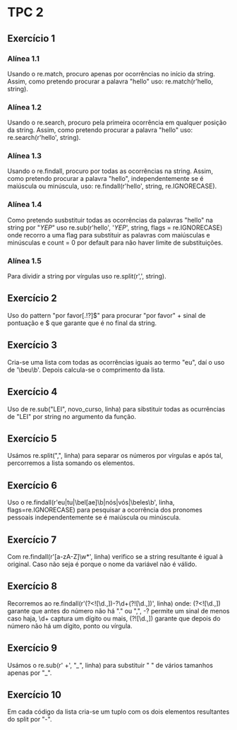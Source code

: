 # TPC 2

## Exercício 1
### Alínea 1.1

Usando o re.match, procuro apenas por ocorrências no início da string.
Assim, como pretendo procurar a palavra "hello" uso: re.match(r'hello, string).


### Alínea 1.2

Usando o re.search, procuro pela primeira ocorrência em qualquer posição da string.
Assim, como pretendo procurar a palavra "hello" uso: re.search(r'hello', string).


### Alínea 1.3

Usando o re.findall, procuro por todas as ocorrências na string.
Assim, como pretendo procurar a palavra "hello", independentemente se é maiúscula
ou minúscula, uso: re.findall(r'hello', string, re.IGNORECASE).


### Alínea 1.4

Como pretendo susbstituir todas as ocorrências da palavras "hello" na string por "*YEP*"
uso re.sub(r'hello', '*YEP*', string, flags = re.IGNORECASE) onde recorro a uma flag
para substituir as palavras com maiúsculas e minúsculas e count = 0 por default para não haver
limite de substituições.


### Alínea 1.5

Para dividir a string por vírgulas uso re.split(r',', string).


## Exercício 2

Uso do pattern "por favor[.!?]$" para procurar "por favor" + sinal de pontuação e $ que
garante que é no final da string.


## Exercício 3

Cria-se uma lista com todas as ocorrências iguais ao termo "eu", daí o uso de '\beu\b'.
Depois calcula-se o comprimento da lista.


## Exercício 4

Uso de re.sub("LEI", novo_curso, linha) para sibstituir todas as ocurrências de "LEI" por string 
no argumento da função.


## Exercício 5

Usámos re.split(",", linha) para separar os números por vírgulas e após tal, percorremos a
lista somando os elementos.


## Exercício 6

Uso o re.findall(r'eu|tu|\bel[ae]\b|nós|vós|\beles\b', linha, flags=re.IGNORECASE) para pesquisar
a ocorrência dos pronomes pessoais independentemente se é maiúscula ou minúscula.


## Exercício 7

Com re.findall(r'[a-zA-Z]\w*', linha) verifico se a string resultante é igual à original.
Caso não seja é porque o nome da variável não é válido.

## Exercício 8

Recorremos ao re.findall(r'(?<![\d.,])\-?\d+(?![\d.,])', linha) onde: 
(?<![\d.,]) garante que antes do número não há "." ou ",",
\-? permite um sinal de menos caso haja,
\d+ captura um dígito ou mais,
(?![\d.,]) garante que depois do número não há um dígito, ponto ou vírgula.


## Exercício 9

Usámos o re.sub(r' +', "*_*", linha) para substituir " " de vários tamanhos apenas por "_".


## Exercício 10

Em cada código da lista cria-se um tuplo com os dois elementos resultantes do split por "-".